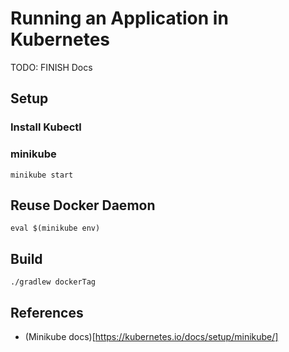 # Running an Application in Kubernetes

TODO: FINISH Docs

## Setup

### Install Kubectl

### minikube
    minikube start

## Reuse Docker Daemon

    eval $(minikube env)

## Build

    ./gradlew dockerTag


## References
* (Minikube docs)[https://kubernetes.io/docs/setup/minikube/]
